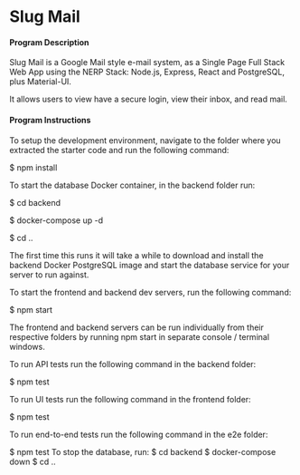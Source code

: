 # Slug Mail

#### Program Description
Slug Mail is a Google Mail style e-mail system, as a Single Page Full Stack Web App using the NERP Stack: Node.js, Express, React and PostgreSQL, plus Material-UI.

It allows users to view have a secure login, view their inbox, and read mail.

#### Program Instructions


To setup the development environment, navigate to the folder where you extracted the starter code and run
the following command:

$ npm install


To start the database Docker container, in the backend folder run:


$ cd backend

$ docker-compose up -d

$ cd ..


The first time this runs it will take a while to download and install the backend Docker PostgreSQL image and
start the database service for your server to run against.

To start the frontend and backend dev servers, run the following command:

$ npm start


The frontend and backend servers can be run individually from their respective folders by running npm start
in separate console / terminal windows.


To run API tests run the following command in the backend folder:

$ npm test


To run UI tests run the following command in the frontend folder:

$ npm test


To run end-to-end tests run the following command in the e2e folder:

$ npm test
To stop the database, run:
$ cd backend
$ docker-compose down
$ cd ..

